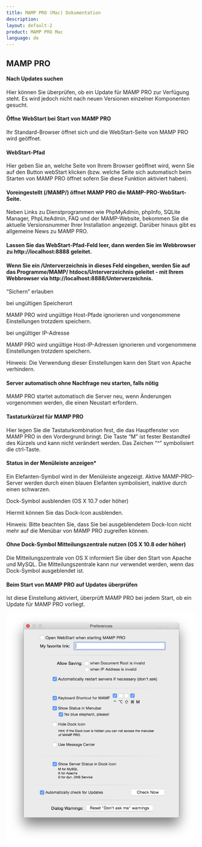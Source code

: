 ```yaml
---
title: MAMP PRO (Mac) Dokumentation
description: 
layout: default-2
product: MAMP PRO Mac
language: de
---
```


## MAMP PRO

#### Nach Updates suchen

Hier können Sie überprüfen, ob ein Update für MAMP PRO zur Verfügung steht. Es wird jedoch nicht nach neuen Versionen einzelner Komponenten gesucht.

 

#### Öffne WebStart bei Start von MAMP PRO

Ihr Standard-Browser öffnet sich und die WebStart-Seite von MAMP PRO wird geöffnet.

 

#### WebStart-Pfad

Hier geben Sie an, welche Seite von Ihrem Browser geöffnet wird, wenn Sie auf den Button webStart klicken (bzw. welche Seite sich automatisch beim Starten von MAMP PRO öffnet  sofern Sie diese Funktion aktiviert haben).

 

#### Voreingestellt (/MAMP/) öffnet MAMP PRO die MAMP-PRO-WebStart-Seite.

Neben Links zu Dienstprogrammen wie PhpMyAdmin, phpInfo, SQLite Manager, PhpLiteAdmin, FAQ und der MAMP-Website, bekommen Sie die aktuelle Versionsnummer Ihrer Installation angezeigt. Darüber hinaus gibt es allgemeine News zu MAMP PRO.

 

#### Lassen Sie das WebStart-Pfad-Feld leer, dann werden Sie im Webbrowser zu http://localhost:8888 geleitet. 

 

#### Wenn Sie ein /Unterverzeichnis in dieses Feld eingeben, werden Sie auf das Programme/MAMP/ htdocs/Unterverzeichnis geleitet - mit Ihrem Webbrowser via http://localhost:8888/Unterverzeichnis.

 

“Sichern” erlauben

bei ungültigen Speicherort

MAMP PRO wird ungültige Host-Pfade ignorieren und vorgenommene Einstellungen trotzdem speichern.

 

bei ungültiger IP-Adresse

MAMP PRO wird ungültige Host-IP-Adressen ignorieren und vorgenommene Einstellungen trotzdem speichern. 

 

Hinweis: Die Verwendung dieser Einstellungen kann den Start von Apache verhindern.
 

#### Server automatisch ohne Nachfrage neu starten, falls nötig

MAMP PRO startet automatisch die Server neu, wenn Änderungen vorgenommen werden, die einen Neustart erfordern.

 

#### Tastaturkürzel für MAMP PRO

Hier legen Sie die Tastaturkombination fest, die das Hauptfenster von MAMP PRO in den Vordergrund bringt. Die Taste “M” ist fester Bestandteil des Kürzels und kann nicht verändert werden. Das Zeichen “^” symbolisiert die ctrl-Taste. 

 

#### Status in der Menüleiste anzeigen*

Ein Elefanten-Symbol wird in der Menüleiste angezeigt. Aktive MAMP-PRO-Server werden durch einen blauen Elefanten symbolisiert, inaktive durch einen schwarzen.

 

Dock-Symbol ausblenden (OS X 10.7 oder höher)

Hiermit können Sie das Dock-Icon ausblenden.

Hinweis: Bitte beachten Sie, dass Sie bei ausgeblendetem Dock-Icon nicht mehr auf die Menübar von MAMP PRO zugreifen können.
 

#### Ohne Dock-Symbol Mitteilungszentrale nutzen (OS X 10.8 oder höher)

Die Mitteilungszentrale von OS X informiert Sie über den Start von Apache und MySQL. Die Mitteilungszentrale kann nur verwendet werden, wenn das Dock-Symbol ausgeblendet ist.

 

#### Beim Start von MAMP PRO auf Updates überprüfen

Ist diese Einstellung aktiviert, überprüft MAMP PRO bei jedem Start, ob ein Update für MAMP PRO vorliegt.

![MAMP](Einstellungen.png)

